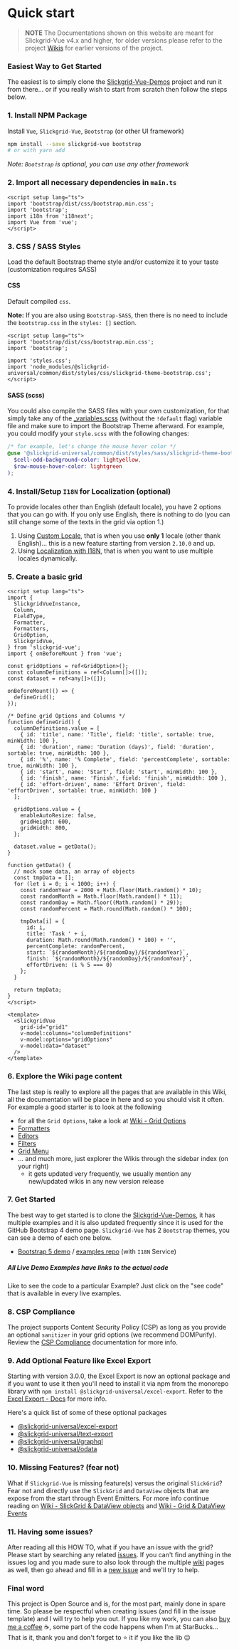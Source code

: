 # Quick start

> **NOTE** The Documentations shown on this website are meant for Slickgrid-Vue v4.x and higher, for older versions please refer to the project [Wikis](https://github.com/ghiscoding/slickgrid-vue/wiki) for earlier versions of the project.

### Easiest Way to Get Started

The easiest is to simply clone the [Slickgrid-Vue-Demos](https://github.com/ghiscoding/slickgrid-vue-demos) project and run it from there... or if you really wish to start from scratch then follow the steps below.

### 1. Install NPM Package

Install `Vue`, `Slickgrid-Vue`, `Bootstrap` (or other UI framework)
```bash
npm install --save slickgrid-vue bootstrap
# or with yarn add
```

_Note: `Bootstrap` is optional, you can use any other framework_

### 2. Import all necessary dependencies in `main.ts`
```vue
<script setup lang="ts">
import 'bootstrap/dist/css/bootstrap.min.css';
import 'bootstrap';
import i18n from 'i18next';
import Vue from 'vue';
</script>
```

<a name="step3"></a>
### 3. CSS / SASS Styles
Load the default Bootstrap theme style and/or customize it to your taste (customization requires SASS)

#### CSS
Default compiled `css`.

**Note:** If you are also using `Bootstrap-SASS`, then there is no need to include the `bootstrap.css` in the `styles: []` section.

```vue
<script setup lang="ts">
import 'bootstrap/dist/css/bootstrap.min.css';
import 'bootstrap';

import 'styles.css';
import 'node_modules/@slickgrid-universal/common/dist/styles/css/slickgrid-theme-bootstrap.css';
</script>
```

#### SASS (scss)
You could also compile the SASS files with your own customization, for that simply take any of the [_variables.scss](https://github.com/ghiscoding/slickgrid-universal/blob/master/packages/common/src/styles/_variables.scss) (without the `!default` flag) variable file and make sure to import the Bootstrap Theme afterward. For example, you could modify your `style.scss` with the following changes:

```scss
/* for example, let's change the mouse hover color */
@use '@slickgrid-universal/common/dist/styles/sass/slickgrid-theme-bootstrap.scss' with (
  $cell-odd-background-color: lightyellow,
  $row-mouse-hover-color: lightgreen
);
```

### 4. Install/Setup `I18N` for Localization (optional)
To provide locales other than English (default locale), you have 2 options that you can go with. If you only use English, there is nothing to do (you can still change some of the texts in the grid via option 1.)
1. Using [Custom Locale](../localization/localization-with-custom-locales.md), that is when you use **only 1** locale (other thank English)... this is a new feature starting from version `2.10.0` and up.
2. Using [Localization with I18N](../localization/localization.md), that is when you want to use multiple locales dynamically.

### 5. Create a basic grid

```vue
<script setup lang="ts">
import {
  SlickgridVueInstance,
  Column,
  FieldType,
  Formatter,
  Formatters,
  GridOption,
  SlickgridVue,
} from 'slickgrid-vue';
import { onBeforeMount } from 'vue';

const gridOptions = ref<GridOption>();
const columnDefinitions = ref<Column[]>([]);
const dataset = ref<any[]>([]);

onBeforeMount(() => {
  defineGrid();
});

/* Define grid Options and Columns */
function defineGrid() {
  columnDefinitions.value = [
    { id: 'title', name: 'Title', field: 'title', sortable: true, minWidth: 100 },
    { id: 'duration', name: 'Duration (days)', field: 'duration', sortable: true, minWidth: 100 },
    { id: '%', name: '% Complete', field: 'percentComplete', sortable: true, minWidth: 100 },
    { id: 'start', name: 'Start', field: 'start', minWidth: 100 },
    { id: 'finish', name: 'Finish', field: 'finish', minWidth: 100 },
    { id: 'effort-driven', name: 'Effort Driven', field: 'effortDriven', sortable: true, minWidth: 100 }
  ];

  gridOptions.value = {
    enableAutoResize: false,
    gridHeight: 600,
    gridWidth: 800,
  };

  dataset.value = getData();
}

function getData() {
  // mock some data, an array of objects
  const tmpData = [];
  for (let i = 0; i < 1000; i++) {
    const randomYear = 2000 + Math.floor(Math.random() * 10);
    const randomMonth = Math.floor(Math.random() * 11);
    const randomDay = Math.floor((Math.random() * 29));
    const randomPercent = Math.round(Math.random() * 100);

    tmpData[i] = {
      id: i,
      title: 'Task ' + i,
      duration: Math.round(Math.random() * 100) + '',
      percentComplete: randomPercent,
      start: `${randomMonth}/${randomDay}/${randomYear}`,
      finish: `${randomMonth}/${randomDay}/${randomYear}`,
      effortDriven: (i % 5 === 0)
    };
  }

  return tmpData;
}
</script>

<template>
  <SlickgridVue
    grid-id="grid1"
    v-model:columns="columnDefinitions"
    v-model:options="gridOptions"
    v-model:data="dataset"
  />
</template>
```

### 6. Explore the Wiki page content
The last step is really to explore all the pages that are available in this Wiki, all the documentation will be place in here and so you should visit it often. For example a good starter is to look at the following

- for all the `Grid Options`, take a look at [Wiki - Grid Options](https://github.com/ghiscoding/slickgrid-universal/blob/master/packages/common/src/interfaces/gridOption.interface.ts)
- [Formatters](../column-functionalities/formatters.md)
- [Editors](../column-functionalities/editors.md)
- [Filters](../column-functionalities/filters/select-filter.md)
- [Grid Menu](../grid-functionalities/grid-menu.md)
- ... and much more, just explorer the Wikis through the sidebar index (on your right)
  - it gets updated very frequently, we usually mention any new/updated wikis in any new version release

### 7. Get Started
The best way to get started is to clone the [Slickgrid-Vue-Demos](https://github.com/ghiscoding/slickgrid-vue-demos), it has multiple examples and it is also updated frequently since it is used for the GitHub Bootstrap 4 demo page. `Slickgrid-Vue` has 2 `Bootstrap` themes, you can see a demo of each one below.
- [Bootstrap 5 demo](https://ghiscoding.github.io/slickgrid-vue) / [examples repo](https://github.com/ghiscoding/slickgrid-vue-demos) (with `I18N` Service)

##### All Live Demo Examples have links to the actual code
Like to see the code to a particular Example? Just click on the "see code" that is available in every live examples.

### 8. CSP Compliance
The project supports Content Security Policy (CSP) as long as you provide an optional `sanitizer` in your grid options (we recommend DOMPurify). Review the [CSP Compliance](../developer-guides/csp-compliance.md) documentation for more info.

### 9. Add Optional Feature like Excel Export
Starting with version 3.0.0, the Excel Export is now an optional package and if you want to use it then you'll need to install it via npm from the monorepo library with `npm install @slickgrid-universal/excel-export`. Refer to the [Excel Export - Docs](../grid-functionalities/export-to-excel.md) for more info.

Here's a quick list of some of these optional packages
- [@slickgrid-universal/excel-export](https://github.com/ghiscoding/slickgrid-universal/tree/master/packages/excel-export)
- [@slickgrid-universal/text-export](https://github.com/ghiscoding/slickgrid-universal/tree/master/packages/text-export)
- [@slickgrid-universal/graphql](https://github.com/ghiscoding/slickgrid-universal/tree/master/packages/graphql)
- [@slickgrid-universal/odata](https://github.com/ghiscoding/slickgrid-universal/tree/master/packages/odata)

### 10. Missing Features? (fear not)
What if `Slickgrid-Vue` is missing feature(s) versus the original `SlickGrid`? Fear not and directly use the `SlickGrid` and `DataView` objects that are expose from the start through Event Emitters. For more info continue reading on [Wiki - SlickGrid & DataView objects](../slick-grid-dataview-objects/slickgrid-dataview-objects.md) and [Wiki - Grid & DataView Events](../events/grid-dataview-events.md)

### 11. Having some issues?
After reading all this HOW TO, what if you have an issue with the grid?
Please start by searching any related [issues](/ghiscoding/slickgrid-vue/issues). If you can't find anything in the issues log and you made sure to also look through the multiple [wiki](/ghiscoding/slickgrid-vue/wiki) pages as well, then go ahead and fill in a [new issue](/ghiscoding/slickgrid-vue/issues/new) and we'll try to help.

### Final word
This project is Open Source and is, for the most part, mainly done in spare time. So please be respectful when creating issues (and fill in the issue template) and I will try to help you out. If you like my work, you can also [buy me a coffee](https://ko-fi.com/N4N679OT) ☕️, some part of the code happens when I'm at StarBucks... That is it, thank you and don't forget to ⭐ it if you like the lib 😉
